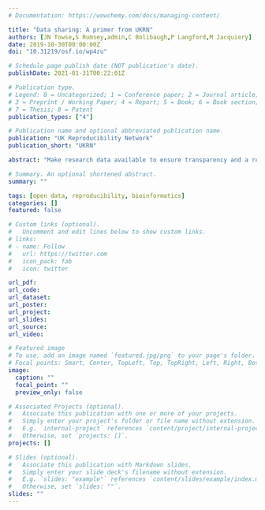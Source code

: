 ```yaml
---
# Documentation: https://wowchemy.com/docs/managing-content/

title: "Data sharing: A primer from UKRN"
authors: [JN Towse,S Rumsey,admin,C Bolibaugh,P Langford,M Jacquiery]
date: 2019-10-30T00:00:00Z
doi: "10.31219/osf.io/wp4zu"

# Schedule page publish date (NOT publication's date).
publishDate: 2021-01-31T00:22:01Z

# Publication type.
# Legend: 0 = Uncategorized; 1 = Conference paper; 2 = Journal article;
# 3 = Preprint / Working Paper; 4 = Report; 5 = Book; 6 = Book section;
# 7 = Thesis; 8 = Patent
publication_types: ["4"]

# Publication name and optional abbreviated publication name.
publication: "UK Reproducibility Network"
publication_short: "UKRN"

abstract: "Make research data available to ensure transparency and a reliable scientific record."

# Summary. An optional shortened abstract.
summary: ""

tags: [open data, reproducibility, bioinformatics]
categories: []
featured: false

# Custom links (optional).
#   Uncomment and edit lines below to show custom links.
# links:
# - name: Follow
#   url: https://twitter.com
#   icon_pack: fab
#   icon: twitter

url_pdf:
url_code:
url_dataset:
url_poster:
url_project:
url_slides:
url_source:
url_video:

# Featured image
# To use, add an image named `featured.jpg/png` to your page's folder. 
# Focal points: Smart, Center, TopLeft, Top, TopRight, Left, Right, BottomLeft, Bottom, BottomRight.
image:
  caption: ""
  focal_point: ""
  preview_only: false

# Associated Projects (optional).
#   Associate this publication with one or more of your projects.
#   Simply enter your project's folder or file name without extension.
#   E.g. `internal-project` references `content/project/internal-project/index.md`.
#   Otherwise, set `projects: []`.
projects: []

# Slides (optional).
#   Associate this publication with Markdown slides.
#   Simply enter your slide deck's filename without extension.
#   E.g. `slides: "example"` references `content/slides/example/index.md`.
#   Otherwise, set `slides: ""`.
slides: ""
---
```


